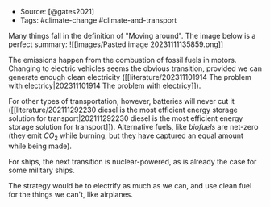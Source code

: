 - Source: [@gates2021]
- Tags: #climate-change #climate-and-transport

Many things fall in the definition of "Moving around". The image below is a perfect summary:
![[images/Pasted image 20231111135859.png]]

The emissions happen from the combustion of fossil fuels in motors. Changing to electric vehicles seems the obvious transition, provided we can generate enough clean electricity ([[literature/202311101914 The problem with electricy|202311101914 The problem with electricy]]). 

For other types of transportation, however, batteries will never cut it ([[literature/202111292230 diesel is the most efficient energy storage solution for transport|202111292230 diesel is the most efficient energy storage solution for transport]]). Alternative fuels, like *biofuels* are net-zero (they emit $CO_2$ while burning, but they have captured an equal amount while being made). 

For ships, the next transition is nuclear-powered, as is already the case for some military ships. 

The strategy would be to electrify as much as we can, and use clean fuel for the things we can't, like airplanes. 